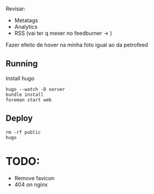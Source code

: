 Revisar:
- Metatags
- Analytics
- RSS (vai ter q mexer no feedburner -> )

Fazer efeito de hover na minha foto igual ao da petrofeed

## Running

Install hugo

```
hugo --watch -D server
bundle install
foreman start web
```

## Deploy

```
rm -rf public
hugo
```

# TODO:

* Remove favicon
* 404 on nginx
